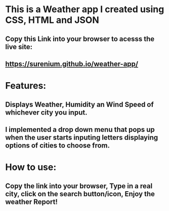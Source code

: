 # This is a Weather app I created using CSS, HTML and JSON
## Copy this Link into your browser to acesss the live site:
## https://surenium.github.io/weather-app/

# Features:
## Displays Weather, Humidity an Wind Speed of whichever city you input.
## I implemented a drop down menu that pops up when the user starts inputing letters displaying options of cities to choose from.


# How to use:
## Copy the link into your browser, Type in a real city, click on the search button/icon, Enjoy the weather Report!
